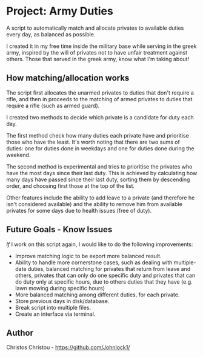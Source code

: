 # Project: Army Duties

A script to automatically match and allocate privates to available duties every
day, as balanced as possible.

I created it in my free time inside the military base while serving in the greek
army, inspired by the will of privates not to have unfair treatment against
others. Those that served in the greek army, know what I'm taking about!

##  How matching/allocation works

The script first allocates the unarmed privates to duties that don't require a
rifle, and then in proceeds to the matching of armed privates to duties that
require a rifle (such as armed guard).

I created two methods to decide which private is a candidate for duty each day.

The first method check how many duties each private have and prioritise those
who have the least. It's worth noting that there are two sums of duties: one for
duties done in weekdays and one for duties done during the weekend.

The second method is experimental and tries to prioritise the privates who have
the most days since their last duty. This is achieved by calculating how
many days have passed since their last duty, sorting them by descending order,
and choosing first those at the top of the list.

Other features include the ability to add leave to a private (and therefore he
isn't considered available) and the ability to remove him from available privates
for some days due to health issues (free of duty).

## Future Goals - Know Issues

*If* I work on this script again, I would like to do the following improvements:

+ Improve matching logic to be export more balanced result.
+ Ability to handle more cornerstone cases, such as dealing with multiple-date
duties, balanced matching for privates that return from leave and others, privates
that can only do one specific duty and privates that can do duty only at specific
hours, due to others duties that they have (e.g. lawn mowing during specific hours)
+ More balanced matching among different duties, for each private.
+ Store previous days in disk/database.
+ Break script into multiple files.
+ Create an interface via terminal.

## Author

Christos Christou - https://github.com/Johnlock1/
